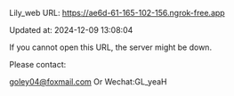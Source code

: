 Lily_web URL: https://ae6d-61-165-102-156.ngrok-free.app

Updated at: 2024-12-09 13:08:04

If you cannot open this URL, the server might be down.

Please contact: 

goley04@foxmail.com Or Wechat:GL_yeaH
